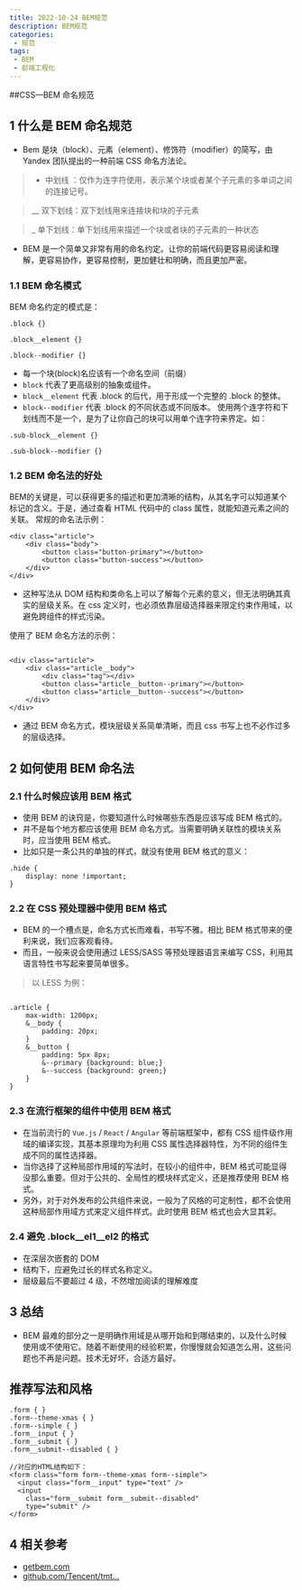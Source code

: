 ```yaml
---
title: 2022-10-24 BEM规范
description: BEM规范
categories:
 - 规范
tags:
 - BEM
 - 前端工程化
---
```


##CSS—BEM 命名规范

## 1 什么是 BEM 命名规范


- Bem 是块（block）、元素（element）、修饰符（modifier）的简写，由 Yandex 团队提出的一种前端 CSS 命名方法论。

>- 中划线 ：仅作为连字符使用，表示某个块或者某个子元素的多单词之间的连接记号。

>__ 双下划线：双下划线用来连接块和块的子元素

>_ 单下划线：单下划线用来描述一个块或者块的子元素的一种状态

- BEM 是一个简单又非常有用的命名约定。让你的前端代码更容易阅读和理解，更容易协作，更容易控制，更加健壮和明确，而且更加严密。

### 1.1 BEM 命名模式

BEM 命名约定的模式是：

```
.block {}

.block__element {}

.block--modifier {}
```


- 每一个块(block)名应该有一个命名空间（前缀）
-  `block`  代表了更高级别的抽象或组件。
-  `block__element`  代表 .block 的后代，用于形成一个完整的 .block 的整体。
-  `block--modifier`  代表 .block 的不同状态或不同版本。 使用两个连字符和下划线而不是一个，是为了让你自己的块可以用单个连字符来界定。如：


```
.sub-block__element {}

.sub-block--modifier {}
```
### 1.2 BEM 命名法的好处

BEM的关键是，可以获得更多的描述和更加清晰的结构，从其名字可以知道某个标记的含义。于是，通过查看 HTML 代码中的 class 属性，就能知道元素之间的关联。
常规的命名法示例：

```
<div class="article">
    <div class="body">
        <button class="button-primary"></button>
        <button class="button-success"></button>
    </div>
</div>
```


- 这种写法从 DOM 结构和类命名上可以了解每个元素的意义，但无法明确其真实的层级关系。在 css 定义时，也必须依靠层级选择器来限定约束作用域，以避免跨组件的样式污染。


使用了 BEM 命名方法的示例：

```

<div class="article">
    <div class="article__body">
        <div class="tag"></div>
        <button class="article__button--primary"></button>
        <button class="article__button--success"></button>
    </div>
</div>
```


- 通过 BEM 命名方式，模块层级关系简单清晰，而且 css 书写上也不必作过多的层级选择。


## 2 如何使用 BEM 命名法

### 2.1 什么时候应该用 BEM 格式


- 使用 BEM 的诀窍是，你要知道什么时候哪些东西是应该写成 BEM 格式的。
- 并不是每个地方都应该使用 BEM 命名方式。当需要明确关联性的模块关系时，应当使用 BEM 格式。
- 比如只是一条公共的单独的样式，就没有使用 BEM 格式的意义：


```
.hide {
    display: none !important;
}
```
### 2.2 在 CSS 预处理器中使用 BEM 格式


- BEM 的一个槽点是，命名方式长而难看，书写不雅。相比 BEM 格式带来的便利来说，我们应客观看待。
- 而且，一般来说会使用通过 LESS/SASS 等预处理器语言来编写 CSS，利用其语言特性书写起来要简单很多。


>以 LESS 为例：


```

.article {
    max-width: 1200px;
    &__body {
        padding: 20px;
    }
    &__button {
        padding: 5px 8px;
        &--primary {background: blue;}
        &--success {background: green;}
    }
}
```
### 2.3 在流行框架的组件中使用 BEM 格式


- 在当前流行的  `Vue.js`  /  `React`  /  `Angular`  等前端框架中，都有 CSS 组件级作用域的编译实现，其基本原理均为利用 CSS 属性选择器特性，为不同的组件生成不同的属性选择器。
- 当你选择了这种局部作用域的写法时，在较小的组件中，BEM 格式可能显得没那么重要。但对于公共的、全局性的模块样式定义，还是推荐使用 BEM 格式。
- 另外，对于对外发布的公共组件来说，一般为了风格的可定制性，都不会使用这种局部作用域方式来定义组件样式。此时使用 BEM 格式也会大显其彩。


### 2.4 避免 .block__el1__el2 的格式


- 在深层次嵌套的 DOM
- 结构下，应避免过长的样式名称定义。
- 层级最后不要超过 4 级，不然增加阅读的理解难度


## 3 总结


- BEM 最难的部分之一是明确作用域是从哪开始和到哪结束的，以及什么时候使用或不使用它。随着不断使用的经验积累，你慢慢就会知道怎么用，这些问题也不再是问题。技术无好坏，合适方最好。


## 推荐写法和风格


```
.form { }
.form--theme-xmas { }
.form--simple { }
.form__input { }
.form__submit { }
.form__submit--disabled { }

//对应的HTML结构如下：
<form class="form form--theme-xmas form--simple">
  <input class="form__input" type="text" />
  <input
    class="form__submit form__submit--disabled"
    type="submit" />
</form>
```
## 4 相关参考


- [getbem.com](https://link.juejin.cn/?target=http%3A%2F%2Fgetbem.com)
- [github.com/Tencent/tmt…](https://link.juejin.cn/?target=https%3A%2F%2Fgithub.com%2FTencent%2Ftmt-workflow%2Fwiki%2F%25E2%2592%259B-%255B%25E8%25A7%2584%25E8%258C%2583%255D--CSS-BEM-%25E4%25B9%25A6%25E5%2586%2599%25E8%25A7%2584%25E8%258C%2583)